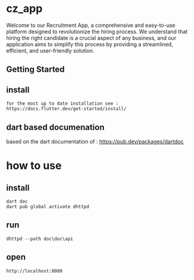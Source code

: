 # cz_app

Welcome to our Recruitment App, a comprehensive and easy-to-use platform designed to revolutionize the hiring process. We understand that hiring the right candidate is a crucial aspect of any business, and our application aims to simplify this process by providing a streamlined, efficient, and user-friendly solution.

## Getting Started
## install
```
for the most up to date installation see : https://docs.flutter.dev/get-started/install/
```
## dart based documenation
based on the dart documentation of : https://pub.dev/packages/dartdoc

# how to use
## install
```
dart doc
dart pub global activate dhttpd
```
## run
```
dhttpd --path doc\doc\api
```
## open
```
http://localhost:8080
```


